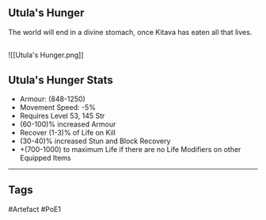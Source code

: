 ## Utula's Hunger
The world will end in a divine stomach, once Kitava has eaten all that lives.
##
![[Utula's Hunger.png]]
## Utula's Hunger Stats
- Armour: (848-1250)
- Movement Speed: -5%
- Requires Level 53, 145 Str
- (60-100)% increased Armour
- Recover (1-3)% of Life on Kill
- (30-40)% increased Stun and Block Recovery
- +(700-1000) to maximum Life if there are no Life Modifiers on other Equipped Items


---
## Tags
#Artefact
#PoE1